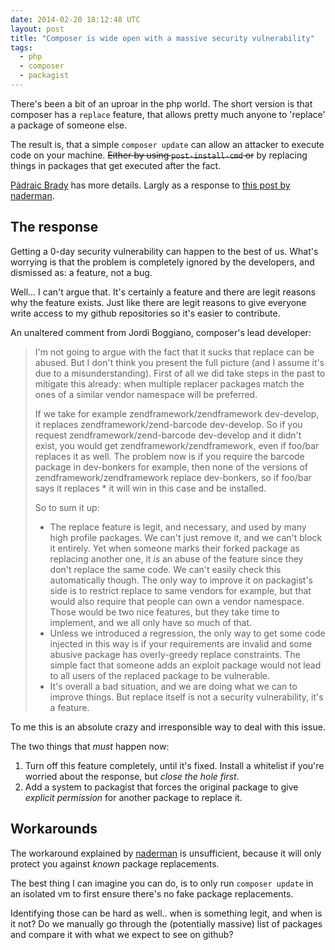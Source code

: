 ```yaml
---
date: 2014-02-20 18:12:48 UTC
layout: post
title: "Composer is wide open with a massive security vulnerability"
tags:
  - php
  - composer
  - packagist
---
```


There's been a bit of an uproar in the php world. The short version is that
composer has a `replace` feature, that allows pretty much anyone to 'replace'
a package of someone else.

The result is, that a simple `composer update` can allow an attacker to
execute code on your machine. ~~Either by using `post-install-cmd` or~~ by
replacing things in packages that get executed after the fact.

[Pádraic Brady][1] has more details. Largly as a response to [this post by naderman][2].

The response
------------

Getting a 0-day security vulnerability can happen to the best of us. What's
worrying is that the problem is completely ignored by the developers, and
dismissed as: a feature, not a bug.

Well... I can't argue that. It's certainly a feature and there are legit
reasons why the feature exists. Just like there are legit reasons to give
everyone write access to my github repositories so it's easier to contribute.

An unaltered comment from Jordi Boggiano, composer's lead developer:

> I'm not going to argue with the fact that it sucks that replace can be abused. But I don't think you present the full picture (and I assume it's due to a misunderstanding). First of all we did take steps in the past to mitigate this already: when multiple replacer packages match the ones of a similar vendor namespace will be preferred.
>
> If we take for example zendframework/zendframework dev-develop, it replaces zendframework/zend-barcode dev-develop. So if you request zendframework/zend-barcode dev-develop and it didn't exist, you would get zendframework/zendframework, even if foo/bar replaces it as well. The problem now is if you require the barcode package in dev-bonkers for example, then none of the versions of zendframework/zendframework replace dev-bonkers, so if foo/bar says it replaces * it will win in this case and be installed.
>
> So to sum it up:
>
> * The replace feature is legit, and necessary, and used by many high profile packages. We can't just remove it, and we can't block it entirely. Yet when someone marks their forked package as replacing another one, it *is* an abuse of the feature since they don't replace the same code. We can't easily check this automatically though. The only way to improve it on packagist's side is to restrict replace to same vendors for example, but that would also require that people can own a vendor namespace. Those would be two nice features, but they take time to implement, and we all only have so much of that.
> * Unless we introduced a regression, the only way to get some code injected in this way is if your requirements are invalid and some abusive package has overly-greedy replace constraints. The simple fact that someone adds an exploit package would not lead to all users of the replaced package to be vulnerable.
> * It's overall a bad situation, and we are doing what we can to improve things. But replace itself is not a security vulnerability, it's a feature.

To me this is an absolute crazy and irresponsible way to deal with this issue.

The two things that _must_ happen now:

1. Turn off this feature completely, until it's fixed. Install a whitelist if
   you're worried about the response, but *close the hole first*.
2. Add a system to packagist that forces the original package to give
   _explicit permission_ for another package to replace it.


Workarounds
-----------

The workaround explained by [naderman][2] is unsufficient, because it will
only protect you against _known_ package replacements.

The best thing I can imagine you can do, is to only run `composer update` in
an isolated vm to first ensure there's no fake package replacements.

Identifying those can be hard as well.. when is something legit, and when is
it not? Do we manually go through the (potentially massive) list of packages
and compare it with what we expect to see on github?

[1]: http://blog.astrumfutura.com/2014/02/composer-downloading-random-code-is-not-a-security-vulnerability/
[2]: http://blog.naderman.de/2014/02/17/replace-conflict-forks-explained/

